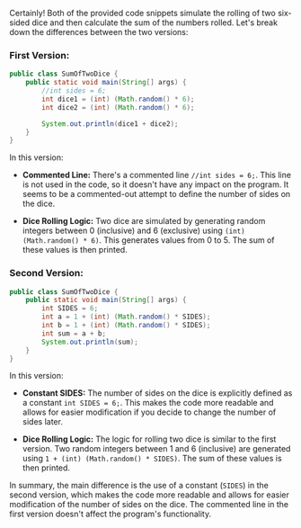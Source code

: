 Certainly! Both of the provided code snippets simulate the rolling of two six-sided dice and then calculate the sum of the numbers rolled. Let's break down the differences between the two versions:

### First Version:

```java
public class SumOfTwoDice {
    public static void main(String[] args) {
        //int sides = 6;
        int dice1 = (int) (Math.random() * 6);
        int dice2 = (int) (Math.random() * 6);

        System.out.println(dice1 + dice2);
    }
}
```

In this version:
- **Commented Line:** There's a commented line `//int sides = 6;`. This line is not used in the code, so it doesn't have any impact on the program. It seems to be a commented-out attempt to define the number of sides on the dice.

- **Dice Rolling Logic:** Two dice are simulated by generating random integers between 0 (inclusive) and 6 (exclusive) using `(int) (Math.random() * 6)`. This generates values from 0 to 5. The sum of these values is then printed.

### Second Version:

```java
public class SumOfTwoDice {
    public static void main(String[] args) {
        int SIDES = 6;
        int a = 1 + (int) (Math.random() * SIDES);
        int b = 1 + (int) (Math.random() * SIDES);
        int sum = a + b;
        System.out.println(sum);
    }
}
```

In this version:
- **Constant SIDES:** The number of sides on the dice is explicitly defined as a constant `int SIDES = 6;`. This makes the code more readable and allows for easier modification if you decide to change the number of sides later.

- **Dice Rolling Logic:** The logic for rolling two dice is similar to the first version. Two random integers between 1 and 6 (inclusive) are generated using `1 + (int) (Math.random() * SIDES)`. The sum of these values is then printed.

In summary, the main difference is the use of a constant (`SIDES`) in the second version, which makes the code more readable and allows for easier modification of the number of sides on the dice. The commented line in the first version doesn't affect the program's functionality.
